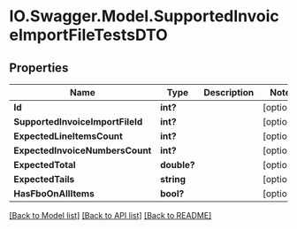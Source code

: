 # IO.Swagger.Model.SupportedInvoiceImportFileTestsDTO
## Properties

Name | Type | Description | Notes
------------ | ------------- | ------------- | -------------
**Id** | **int?** |  | [optional] 
**SupportedInvoiceImportFileId** | **int?** |  | [optional] 
**ExpectedLineItemsCount** | **int?** |  | [optional] 
**ExpectedInvoiceNumbersCount** | **int?** |  | [optional] 
**ExpectedTotal** | **double?** |  | [optional] 
**ExpectedTails** | **string** |  | [optional] 
**HasFboOnAllItems** | **bool?** |  | [optional] 

[[Back to Model list]](../README.md#documentation-for-models) [[Back to API list]](../README.md#documentation-for-api-endpoints) [[Back to README]](../README.md)

